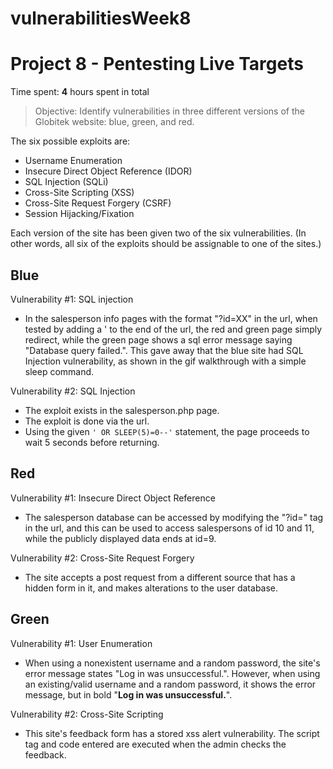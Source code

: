 # vulnerabilitiesWeek8

# Project 8 - Pentesting Live Targets

Time spent: **4** hours spent in total

> Objective: Identify vulnerabilities in three different versions of the Globitek website: blue, green, and red.

The six possible exploits are:
* Username Enumeration
* Insecure Direct Object Reference (IDOR)
* SQL Injection (SQLi)
* Cross-Site Scripting (XSS)
* Cross-Site Request Forgery (CSRF)
* Session Hijacking/Fixation

Each version of the site has been given two of the six vulnerabilities. (In other words, all six of the exploits should be assignable to one of the sites.)

## Blue

Vulnerability #1: SQL injection
 * In the salesperson info pages with the format "?id=XX" in the url, when tested by adding a ' to the end of the url, the red and green page simply redirect, while the green page shows a sql error message saying "Database query failed.". This gave away that the blue site had SQL Injection vulnerability, as shown in the gif walkthrough with a simple sleep command.


Vulnerability #2: SQL Injection
* The exploit exists in the salesperson.php page.
* The exploit is done via the url. 
* Using the given ```' OR SLEEP(5)=0--'``` statement, the page proceeds to wait 5 seconds before returning.


## Red

Vulnerability #1: Insecure Direct Object Reference
  * The salesperson database can be accessed by modifying the "?id=" tag in the url, and this can be used to access salespersons of id 10 and 11, while the publicly displayed data ends at id=9.

Vulnerability #2: Cross-Site Request Forgery 
  * The site accepts a post request from a different source that has a hidden form in it, and makes alterations to the user database.


## Green

Vulnerability #1: User Enumeration
 * When using a nonexistent username and a random password, the site's error message states "Log in was unsuccessful.". However, when using an existing/valid username and a random password, it shows the error message, but in bold "__Log in was unsuccessful.__".

Vulnerability #2: Cross-Site Scripting
  * This site's feedback form has a stored xss alert vulnerability. The script tag and code entered are executed when the admin checks the feedback.
